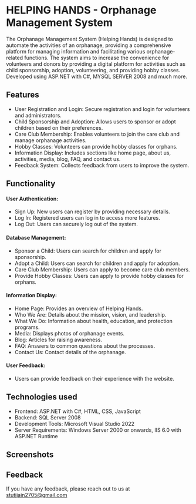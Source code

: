 # HELPING HANDS - Orphanage Management System
The Orphanage Management System (Helping Hands) is designed to automate the activities of an orphanage, providing a comprehensive platform for managing information and facilitating various orphanage-related functions. The system aims to increase the convenience for volunteers and donors by providing a digital platform for activities such as child sponsorship, adoption, volunteering, and providing hobby classes. Developed using ASP.NET with C#, MYSQL SERVER 2008 and much more.

## Features
- User Registration and Login: Secure registration and login for volunteers and administrators.
- Child Sponsorship and Adoption: Allows users to sponsor or adopt children based on their preferences.
- Care Club Membership: Enables volunteers to join the care club and manage orphanage activities.
- Hobby Classes: Volunteers can provide hobby classes for orphans.
- Information Display: Includes sections like home page, about us, activities, media, blog, FAQ, and contact us.
- Feedback System: Collects feedback from users to improve the system.

## Functionality
#### User Authentication:

- Sign Up: New users can register by providing necessary details.
- Log In: Registered users can log in to access more features.
- Log Out: Users can securely log out of the system.

#### Database Management:

- Sponsor a Child: Users can search for children and apply for sponsorship.
- Adopt a Child: Users can search for children and apply for adoption.
- Care Club Membership: Users can apply to become care club members.
- Provide Hobby Classes: Users can apply to provide hobby classes for orphans.


#### Information Display:

- Home Page: Provides an overview of Helping Hands.
- Who We Are: Details about the mission, vision, and leadership.
- What We Do: Information about health, education, and protection programs.
- Media: Displays photos of orphanage events.
- Blog: Articles for raising awareness.
- FAQ: Answers to common questions about the processes.
- Contact Us: Contact details of the orphanage.

#### User Feedback:
- Users can provide feedback on their experience with the website.

## Technologies used
- Frontend: ASP.NET with C#, HTML, CSS, JavaScript
- Backend: SQL Server 2008
- Development Tools: Microsoft Visual Studio 2022
- Server Requirements: Windows Server 2000 or onwards, IIS 6.0 with ASP.NET Runtime

## Screenshots

## Feedback
If you have any feedback, please reach out to us at stutijain2705@gmail.com


